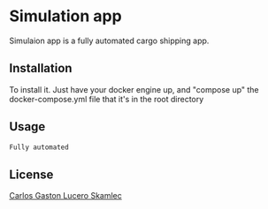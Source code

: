 # Simulation app

Simulaion app is a fully automated cargo shipping app.

## Installation

To install it. Just have your docker engine up, and "compose up" the docker-compose.yml file that it's in the root directory



## Usage

```python
Fully automated
```


## License

[Carlos Gaston Lucero Skamlec](https://www.linkedin.com/in/gaston-skamlec-8bb339201/)